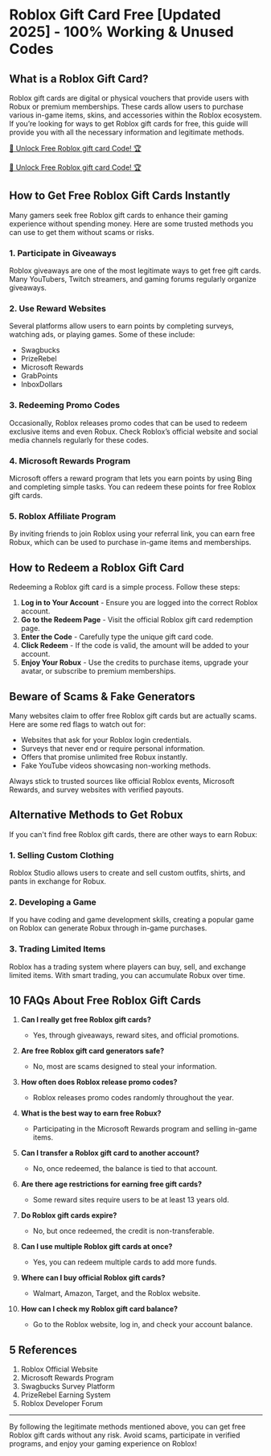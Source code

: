# Roblox Gift Card Free [Updated 2025] - 100% Working & Unused Codes

## What is a Roblox Gift Card?

Roblox gift cards are digital or physical vouchers that provide users with Robux or premium memberships. These cards allow users to purchase various in-game items, skins, and accessories within the Roblox ecosystem. If you’re looking for ways to get Roblox gift cards for free, this guide will provide you with all the necessary information and legitimate methods.

[🚀 Unlock Free Roblox gift card Code! 🏆 ](https://therewardgate.com/roblox1/)

[🚀 Unlock Free Roblox gift card Code! 🏆 ](https://therewardgate.com/roblox1/)


## How to Get Free Roblox Gift Cards Instantly

Many gamers seek free Roblox gift cards to enhance their gaming experience without spending money. Here are some trusted methods you can use to get them without scams or risks.

### 1. Participate in Giveaways

Roblox giveaways are one of the most legitimate ways to get free gift cards. Many YouTubers, Twitch streamers, and gaming forums regularly organize giveaways.

### 2. Use Reward Websites

Several platforms allow users to earn points by completing surveys, watching ads, or playing games. Some of these include:

- Swagbucks
- PrizeRebel
- Microsoft Rewards
- GrabPoints
- InboxDollars

### 3. Redeeming Promo Codes

Occasionally, Roblox releases promo codes that can be used to redeem exclusive items and even Robux. Check Roblox’s official website and social media channels regularly for these codes.

### 4. Microsoft Rewards Program

Microsoft offers a reward program that lets you earn points by using Bing and completing simple tasks. You can redeem these points for free Roblox gift cards.

### 5. Roblox Affiliate Program

By inviting friends to join Roblox using your referral link, you can earn free Robux, which can be used to purchase in-game items and memberships.

## How to Redeem a Roblox Gift Card

Redeeming a Roblox gift card is a simple process. Follow these steps:

1. **Log in to Your Account** - Ensure you are logged into the correct Roblox account.
2. **Go to the Redeem Page** - Visit the official Roblox gift card redemption page.
3. **Enter the Code** - Carefully type the unique gift card code.
4. **Click Redeem** - If the code is valid, the amount will be added to your account.
5. **Enjoy Your Robux** - Use the credits to purchase items, upgrade your avatar, or subscribe to premium memberships.

## Beware of Scams & Fake Generators

Many websites claim to offer free Roblox gift cards but are actually scams. Here are some red flags to watch out for:

- Websites that ask for your Roblox login credentials.
- Surveys that never end or require personal information.
- Offers that promise unlimited free Robux instantly.
- Fake YouTube videos showcasing non-working methods.

Always stick to trusted sources like official Roblox events, Microsoft Rewards, and survey websites with verified payouts.

## Alternative Methods to Get Robux

If you can't find free Roblox gift cards, there are other ways to earn Robux:

### 1. Selling Custom Clothing

Roblox Studio allows users to create and sell custom outfits, shirts, and pants in exchange for Robux.

### 2. Developing a Game

If you have coding and game development skills, creating a popular game on Roblox can generate Robux through in-game purchases.

### 3. Trading Limited Items

Roblox has a trading system where players can buy, sell, and exchange limited items. With smart trading, you can accumulate Robux over time.

## 10 FAQs About Free Roblox Gift Cards

1. **Can I really get free Roblox gift cards?**
   - Yes, through giveaways, reward sites, and official promotions.

2. **Are free Roblox gift card generators safe?**
   - No, most are scams designed to steal your information.

3. **How often does Roblox release promo codes?**
   - Roblox releases promo codes randomly throughout the year.

4. **What is the best way to earn free Robux?**
   - Participating in the Microsoft Rewards program and selling in-game items.

5. **Can I transfer a Roblox gift card to another account?**
   - No, once redeemed, the balance is tied to that account.

6. **Are there age restrictions for earning free gift cards?**
   - Some reward sites require users to be at least 13 years old.

7. **Do Roblox gift cards expire?**
   - No, but once redeemed, the credit is non-transferable.

8. **Can I use multiple Roblox gift cards at once?**
   - Yes, you can redeem multiple cards to add more funds.

9. **Where can I buy official Roblox gift cards?**
   - Walmart, Amazon, Target, and the Roblox website.

10. **How can I check my Roblox gift card balance?**
    - Go to the Roblox website, log in, and check your account balance.

## 5 References

1. Roblox Official Website
2. Microsoft Rewards Program
3. Swagbucks Survey Platform
4. PrizeRebel Earning System
5. Roblox Developer Forum

---

By following the legitimate methods mentioned above, you can get free Roblox gift cards without any risk. Avoid scams, participate in verified programs, and enjoy your gaming experience on Roblox!
